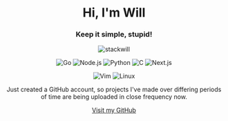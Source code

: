 <h1 align="center">Hi, I'm Will</h1>
<h3 align="center">Keep it simple, stupid!</h3>

<p align="center">
  <img src="https://komarev.com/ghpvc/?username=stackwill&label=Profile%20views&color=0e75b6&style=flat" alt="stackwill" />
</p>

<p align="center">
  <img src="https://img.shields.io/badge/Go-00ADD8?style=for-the-badge&logo=go&logoColor=white" alt="Go" />
  <img src="https://img.shields.io/badge/Node.js-339933?style=for-the-badge&logo=node.js&logoColor=white" alt="Node.js" />
  <img src="https://img.shields.io/badge/Python-3776AB?style=for-the-badge&logo=python&logoColor=white" alt="Python" />
  <img src="https://img.shields.io/badge/C-A8B9CC?style=for-the-badge&logo=c&logoColor=white" alt="C" />
  <img src="https://img.shields.io/badge/Next.js-000000?style=for-the-badge&logo=next.js&logoColor=white" alt="Next.js" />
</p>

<p align="center">
  <img src="https://img.shields.io/badge/Vim-019733?style=for-the-badge&logo=vim&logoColor=white" alt="Vim" />
  <img src="https://img.shields.io/badge/Linux-FCC624?style=for-the-badge&logo=linux&logoColor=black" alt="Linux" />
</p>

<p align="center">
  Just created a GitHub account, so projects I've made over differing periods of time are being uploaded in close frequency now.
</p>

<p align="center">
  <a href="https://github.com/stackwill" target="_blank">Visit my GitHub</a>
</p>
